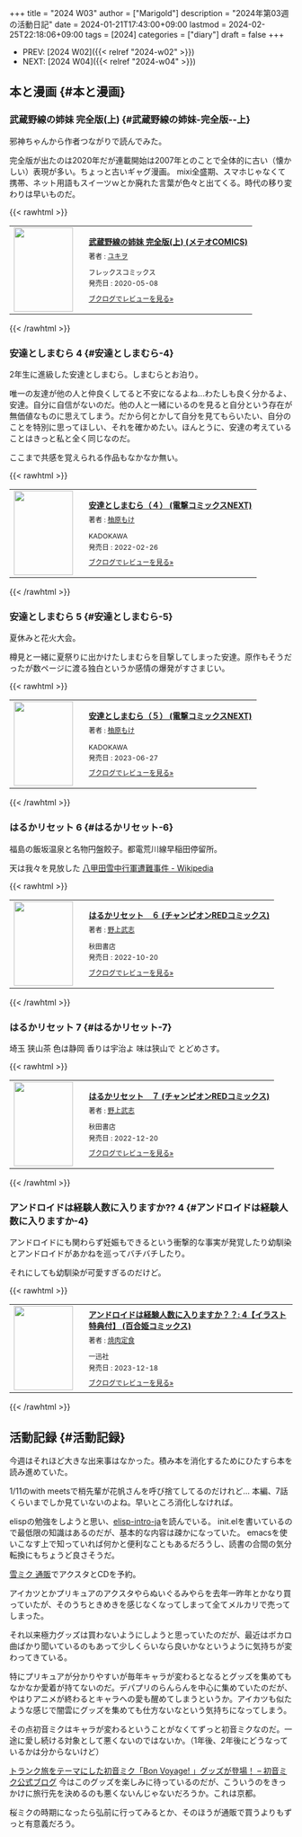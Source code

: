 +++
title = "2024 W03"
author = ["Marigold"]
description = "2024年第03週の活動日記"
date = 2024-01-21T17:43:00+09:00
lastmod = 2024-02-25T22:18:06+09:00
tags = [2024]
categories = ["diary"]
draft = false
+++

-   PREV: [2024 W02]({{< relref "2024-w02" >}})
-   NEXT: [2024 W04]({{< relref "2024-w04" >}})


## 本と漫画 {#本と漫画}


### 武蔵野線の姉妹 完全版(上) {#武蔵野線の姉妹-完全版--上}

邪神ちゃんから作者つながりで読んでみた。

完全版が出たのは2020年だが連載開始は2007年とのことで全体的に古い（懐かしい）表現が多い。ちょっと古いギャグ漫画。
mixi全盛期、スマホじゃなくて携帯、ネット用語もスイーツｗとか廃れた言葉が色々と出てくる。時代の移り変わりは早いものだ。

{{< rawhtml >}}
<div class="booklog_html"><table><tr><td class="booklog_html_image"><a href="https://www.amazon.co.jp/dp/B086MVC72Z?tag=booklogjp-default-22&linkCode=ogi&th=1&psc=1" target="_blank"><img src="https://m.media-amazon.com/images/I/51t3Vy6QGSL._SL160_.jpg" width="105" height="150" style="border:0;border-radius:0;" /></a></td><td class="booklog_html_info" style="padding-left:20px;"><div class="booklog_html_title" style="margin-bottom:10px;font-size:14px;font-weight:bold;"><a href="https://www.amazon.co.jp/dp/B086MVC72Z?tag=booklogjp-default-22&linkCode=ogi&th=1&psc=1" target="_blank">武蔵野線の姉妹 完全版(上) (メテオCOMICS)</a></div><div style="margin-bottom:10px;"><div class="booklog_html_author" style="margin-bottom:15px;font-size:12px;;line-height:1.2em">著者 : <a href="https://booklog.jp/author/%E3%83%A6%E3%82%AD%E3%83%B2" target="_blank">ユキヲ</a></div><div class="booklog_html_manufacturer" style="margin-bottom:5px;font-size:12px;;line-height:1.2em">フレックスコミックス</div><div class="booklog_html_release" style="font-size:12px;;line-height:1.2em">発売日 : 2020-05-08</div></div><div class="booklog_html_link_amazon"><a href="https://booklog.jp/item/1/B086MVC72Z" style="font-size:12px;" target="_blank">ブクログでレビューを見る»</a></div></td></tr></table></div>
{{< /rawhtml >}}


### 安達としまむら 4 {#安達としまむら-4}

2年生に進級した安達としまむら。しまむらとお泊り。

唯一の友達が他の人と仲良くしてると不安になるよね...わたしも良く分かるよ、安達。自分に自信がないのだ。他の人と一緒にいるのを見ると自分という存在が無価値なものに思えてしまう。だから何とかして自分を見てもらいたい、自分のことを特別に思ってほしい、それを確かめたい。ほんとうに、安達の考えていることはきっと私と全く同じなのだ。

ここまで共感を覚えられる作品もなかなか無い。

{{< rawhtml >}}
<div class="booklog_html"><table><tr><td class="booklog_html_image"><a href="https://www.amazon.co.jp/dp/B09S5GHTBW?tag=booklogjp-default-22&linkCode=ogi&th=1&psc=1" target="_blank"><img src="https://m.media-amazon.com/images/I/51XM+G-qjYL._SL160_.jpg" width="105" height="150" style="border:0;border-radius:0;" /></a></td><td class="booklog_html_info" style="padding-left:20px;"><div class="booklog_html_title" style="margin-bottom:10px;font-size:14px;font-weight:bold;"><a href="https://www.amazon.co.jp/dp/B09S5GHTBW?tag=booklogjp-default-22&linkCode=ogi&th=1&psc=1" target="_blank">安達としまむら（４） (電撃コミックスNEXT)</a></div><div style="margin-bottom:10px;"><div class="booklog_html_author" style="margin-bottom:15px;font-size:12px;;line-height:1.2em">著者 : <a href="https://booklog.jp/author/%E6%9F%9A%E5%8E%9F%E3%82%82%E3%81%91" target="_blank">柚原もけ</a></div><div class="booklog_html_manufacturer" style="margin-bottom:5px;font-size:12px;;line-height:1.2em">KADOKAWA</div><div class="booklog_html_release" style="font-size:12px;;line-height:1.2em">発売日 : 2022-02-26</div></div><div class="booklog_html_link_amazon"><a href="https://booklog.jp/item/1/B09S5GHTBW" style="font-size:12px;" target="_blank">ブクログでレビューを見る»</a></div></td></tr></table></div>
{{< /rawhtml >}}


### 安達としまむら 5 {#安達としまむら-5}

夏休みと花火大会。

樽見と一緒に夏祭りに出かけたしまむらを目撃してしまった安達。原作もそうだったが数ページに渡る独白というか感情の爆発がすさまじい。

{{< rawhtml >}}
<div class="booklog_html"><table><tr><td class="booklog_html_image"><a href="https://www.amazon.co.jp/dp/B0C7THCDZQ?tag=booklogjp-default-22&linkCode=ogi&th=1&psc=1" target="_blank"><img src="https://m.media-amazon.com/images/I/511eE-PwwKL._SL160_.jpg" width="105" height="150" style="border:0;border-radius:0;" /></a></td><td class="booklog_html_info" style="padding-left:20px;"><div class="booklog_html_title" style="margin-bottom:10px;font-size:14px;font-weight:bold;"><a href="https://www.amazon.co.jp/dp/B0C7THCDZQ?tag=booklogjp-default-22&linkCode=ogi&th=1&psc=1" target="_blank">安達としまむら（５） (電撃コミックスNEXT)</a></div><div style="margin-bottom:10px;"><div class="booklog_html_author" style="margin-bottom:15px;font-size:12px;;line-height:1.2em">著者 : <a href="https://booklog.jp/author/%E6%9F%9A%E5%8E%9F%E3%82%82%E3%81%91" target="_blank">柚原もけ</a></div><div class="booklog_html_manufacturer" style="margin-bottom:5px;font-size:12px;;line-height:1.2em">KADOKAWA</div><div class="booklog_html_release" style="font-size:12px;;line-height:1.2em">発売日 : 2023-06-27</div></div><div class="booklog_html_link_amazon"><a href="https://booklog.jp/item/1/B0C7THCDZQ" style="font-size:12px;" target="_blank">ブクログでレビューを見る»</a></div></td></tr></table></div>
{{< /rawhtml >}}


### はるかリセット 6 {#はるかリセット-6}

福島の飯坂温泉と名物円盤餃子。都電荒川線早稲田停留所。

天は我々を見放した [八甲田雪中行軍遭難事件 - Wikipedia](https://ja.wikipedia.org/wiki/%E5%85%AB%E7%94%B2%E7%94%B0%E9%9B%AA%E4%B8%AD%E8%A1%8C%E8%BB%8D%E9%81%AD%E9%9B%A3%E4%BA%8B%E4%BB%B6)

{{< rawhtml >}}
<div class="booklog_html"><table><tr><td class="booklog_html_image"><a href="https://www.amazon.co.jp/dp/B0BFHLZWTY?tag=booklogjp-default-22&linkCode=ogi&th=1&psc=1" target="_blank"><img src="https://m.media-amazon.com/images/I/519lhcYjSBL._SL160_.jpg" width="105" height="150" style="border:0;border-radius:0;" /></a></td><td class="booklog_html_info" style="padding-left:20px;"><div class="booklog_html_title" style="margin-bottom:10px;font-size:14px;font-weight:bold;"><a href="https://www.amazon.co.jp/dp/B0BFHLZWTY?tag=booklogjp-default-22&linkCode=ogi&th=1&psc=1" target="_blank">はるかリセット　６ (チャンピオンREDコミックス)</a></div><div style="margin-bottom:10px;"><div class="booklog_html_author" style="margin-bottom:15px;font-size:12px;;line-height:1.2em">著者 : <a href="https://booklog.jp/author/%E9%87%8E%E4%B8%8A%E6%AD%A6%E5%BF%97" target="_blank">野上武志</a></div><div class="booklog_html_manufacturer" style="margin-bottom:5px;font-size:12px;;line-height:1.2em">秋田書店</div><div class="booklog_html_release" style="font-size:12px;;line-height:1.2em">発売日 : 2022-10-20</div></div><div class="booklog_html_link_amazon"><a href="https://booklog.jp/item/1/B0BFHLZWTY" style="font-size:12px;" target="_blank">ブクログでレビューを見る»</a></div></td></tr></table></div>
{{< /rawhtml >}}


### はるかリセット 7 {#はるかリセット-7}

埼玉 狭山茶 色は静岡 香りは宇治よ 味は狭山で とどめさす。

{{< rawhtml >}}
<div class="booklog_html"><table><tr><td class="booklog_html_image"><a href="https://www.amazon.co.jp/dp/B0BKSWSKXN?tag=booklogjp-default-22&linkCode=ogi&th=1&psc=1" target="_blank"><img src="https://m.media-amazon.com/images/I/51+78VdMEOL._SL160_.jpg" width="105" height="150" style="border:0;border-radius:0;" /></a></td><td class="booklog_html_info" style="padding-left:20px;"><div class="booklog_html_title" style="margin-bottom:10px;font-size:14px;font-weight:bold;"><a href="https://www.amazon.co.jp/dp/B0BKSWSKXN?tag=booklogjp-default-22&linkCode=ogi&th=1&psc=1" target="_blank">はるかリセット　７ (チャンピオンREDコミックス)</a></div><div style="margin-bottom:10px;"><div class="booklog_html_author" style="margin-bottom:15px;font-size:12px;;line-height:1.2em">著者 : <a href="https://booklog.jp/author/%E9%87%8E%E4%B8%8A%E6%AD%A6%E5%BF%97" target="_blank">野上武志</a></div><div class="booklog_html_manufacturer" style="margin-bottom:5px;font-size:12px;;line-height:1.2em">秋田書店</div><div class="booklog_html_release" style="font-size:12px;;line-height:1.2em">発売日 : 2022-12-20</div></div><div class="booklog_html_link_amazon"><a href="https://booklog.jp/item/1/B0BKSWSKXN" style="font-size:12px;" target="_blank">ブクログでレビューを見る»</a></div></td></tr></table></div>
{{< /rawhtml >}}


### アンドロイドは経験人数に入りますか?? 4 {#アンドロイドは経験人数に入りますか-4}

アンドロイドにも関わらず妊娠もできるという衝撃的な事実が発覚したり幼馴染とアンドロイドがあかねを巡ってバチバチしたり。

それにしても幼馴染が可愛すぎるのだけど。

{{< rawhtml >}}
<div class="booklog_html"><table><tr><td class="booklog_html_image"><a href="https://www.amazon.co.jp/dp/B0CQ4G8JWW?tag=booklogjp-default-22&linkCode=ogi&th=1&psc=1" target="_blank"><img src="https://m.media-amazon.com/images/I/51EqBr3NzJL._SL160_.jpg" width="105" height="150" style="border:0;border-radius:0;" /></a></td><td class="booklog_html_info" style="padding-left:20px;"><div class="booklog_html_title" style="margin-bottom:10px;font-size:14px;font-weight:bold;"><a href="https://www.amazon.co.jp/dp/B0CQ4G8JWW?tag=booklogjp-default-22&linkCode=ogi&th=1&psc=1" target="_blank">アンドロイドは経験人数に入りますか？？: 4【イラスト特典付】 (百合姫コミックス)</a></div><div style="margin-bottom:10px;"><div class="booklog_html_author" style="margin-bottom:15px;font-size:12px;;line-height:1.2em">著者 : <a href="https://booklog.jp/author/%E7%84%BC%E8%82%89%E5%AE%9A%E9%A3%9F" target="_blank">焼肉定食</a></div><div class="booklog_html_manufacturer" style="margin-bottom:5px;font-size:12px;;line-height:1.2em">一迅社</div><div class="booklog_html_release" style="font-size:12px;;line-height:1.2em">発売日 : 2023-12-18</div></div><div class="booklog_html_link_amazon"><a href="https://booklog.jp/item/1/B0CQ4G8JWW" style="font-size:12px;" target="_blank">ブクログでレビューを見る»</a></div></td></tr></table></div>
{{< /rawhtml >}}


## 活動記録 {#活動記録}

今週はそれほど大きな出来事はなかった。積み本を消化するためにひたすら本を読み進めていた。

1/11のwith meetsで梢先輩が花帆さんを呼び捨てしてるのだけれど...
本編、7話くらいまでしか見ていないのよね。早いところ消化しなければ。

elispの勉強をしようと思い、[elisp-intro-ja](https://github.com/emacs-jp/elisp-intro-ja)を読んでいる。
init.elを書いているので最低限の知識はあるのだが、基本的な内容は疎かになっていた。
emacsを使いこなす上で知っていれば何かと便利なこともあるだろうし、読書の合間の気分転換にもちょうど良さそうだ。

[雪ミク 通販](https://www.hmv.co.jp/news/article/240110129/)でアクスタとCDを予約。

アイカツとかプリキュアのアクスタやらぬいぐるみやらを去年一昨年とかなり買っていたが、そのうちときめきを感じなくなってしまって全てメルカリで売ってしまった。

それ以来極力グッズは買わないようにしようと思っていたのだが、最近はボカロ曲ばかり聞いているのもあって少しくらいなら良いかなというように気持ちが変わってきている。

特にプリキュアが分かりやすいが毎年キャラが変わるとなるとグッズを集めてもなかなか愛着が持てないのだ。デパプリのらんらんを中心に集めていたのだが、やはりアニメが終わるとキャラへの愛も醒めてしまうというか。アイカツも似たような感じで闇雲にグッズを集めても仕方ないなという気持ちになってしまう。

その点初音ミクはキャラが変わるということがなくてずっと初音ミクなのだ。一途に愛し続ける対象として悪くないのではないか。（1年後、2年後にどうなっているかは分からないけど）

[トランク旅をテーマにした初音ミク「Bon Voyage! 」グッズが登場！ – 初音ミク公式ブログ](https://blog.piapro.net/2024/01/ni24011701.html)
今はこのグッズを楽しみに待っているのだが、こういうのをきっかけに旅行先を決めるのも悪くないんじゃないだろうか。これは京都。

桜ミクの時期になったら弘前に行ってみるとか、そのほうが通販で買うよりもずっと有意義だろう。
